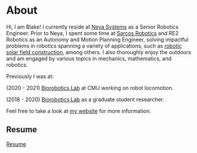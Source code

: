 # About

Hi, I am Blake! I currently reside at <a href="https://www.neyarobotics.com/">Neya Systems</a> as a Senior Robotics Engineer. Prior to Neya, I spent some time at <a href="https://www.sarcos.com/">Sarcos Robotics</a> and RE2 Robotics as an Autonomy and Motion Planning Engineer, solving impactful problems in robotics spanning a variety of applications, such as <a href="https://www.sarcos.com/robotics-applications-and-use-cases/solar/?utm_term=&utm_medium=ppc&utm_campaign=**Elevated+-+Sarcos+-+DSA&utm_source=adwords&hsa_cam=18291646526&hsa_src=g&hsa_mt=&hsa_ver=3&hsa_net=adwords&hsa_tgt=dsa-19959388920&hsa_acc=2971379278&hsa_grp=141075101517&hsa_kw=&hsa_ad=620765362461">robotic solar field construction</a>, among others. I also thoroughly enjoy the outdoors and am engaged by various topics in mechanics, mathematics, and robotics.

Previously I was at:

(2020 - 2021) <a href="http://biorobotics.ri.cmu.edu/index.php" target="_blank">Biorobotics Lab</a> at CMU working on robot locomotion.

(2018 - 2020) <a href="http://biorobotics.ri.cmu.edu/index.php" target="_blank">Biorobotics Lab</a> as a graduate student researcher.

Feel free to take a look at <a href="https://blakerbuchanan.github.io" target="_blank">my website</a> for more information.

## Resume
<a href="https://blakerbuchanan.github.io/viewable/Blake_Buchanan_Resume.pdf" target="_blank">Resume</a>

